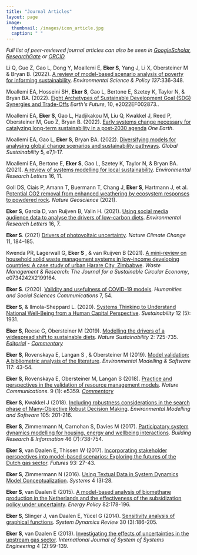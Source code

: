 ```yaml
---
title: "Journal Articles" 
layout: page
image: 
  thumbnail: /images/icon_article.jpg
  caption: " "
---
```


*Full list of peer-reviewed journal articles can also be seen in [GoogleScholar](https://scholar.google.at/citations?user=F5hvj3QAAAAJ&hl=en), [ResearchGate](https://www.researchgate.net/profile/Sibel_Eker/research) or [ORCID](https://orcid.org/0000-0003-2264-132X).*

Li Q, Guo Z, Gao L, Dong Y, Moallemi E, **Eker S**, Yang J, Li X, Obersteiner M & Bryan B. (2022). [A review of model-based scenario analysis of poverty for informing sustainability](https://doi.org/10.1016/j.envsci.2022.09.005). *Environmental Science & Policy 137*:336-348. 

Moallemi EA, Hosseini SH, **Eker S**, Gao L, Bertone E, Szetey K, Taylor N, & Bryan BA. (2022). [Eight Archetypes of Sustainable Development Goal (SDG) Synergies and Trade-Offs](https://doi.org/10.1029/2022EF002873) *Earth's Future*, 10, e2022EF002873.. 

Moallemi EA, **Eker S**, Gao L, Hadjikakou M, Liu Q, Kwakkel J, Reed P, Obersteiner M, Guo Z, Bryan B. (2022). [Early systems change necessary for catalyzing long-term sustainability in a post-2030 agenda](https://www.cell.com/one-earth/fulltext/S2590-3322(22)00324-4) *One Earth*.

Moallemi EA, Gao L, **Eker S**, Bryan BA. (2022). [Diversifying models for analysing global change scenarios and sustainability pathways](https://doi.org/10.1017/sus.2022.7). *Global Sustainability* 5, e7,1-17.

Moallemi EA, Bertone E, **Eker S**, Gao L, Szetey K, Taylor N, & Bryan BA. (2021). [A review of systems modelling for local sustainability](https://iopscience.iop.org/article/10.1088/1748-9326/ac2f62/meta). *Environmental Research Letters* 16, 11.

Goll DS, Ciais P, Amann T, Buermann T, Chang J, **Eker S**, Hartmann J, et al. [Potential CO2 removal from enhanced weathering by ecosystem responses to powdered rock](https://www.nature.com/articles/s41561-021-00798-x). *Nature Geoscience* (2021).

**Eker S**, Garcia D, van Ruijven B, Valin H. (2021). [Using social media audience data to analyse the drivers of low-carbon diets](https://iopscience.iop.org/article/10.1088/1748-9326/abf770). *Environmental Research Letters* 16, 7.

**Eker S**. (2021) [Drivers of photovoltaic uncertainty](https://www.nature.com/articles/s41558-021-01002-z). *Nature Climate Change* 11, 184–185. 

Kwenda PR, Lagerwall G, **Eker S** , & van Ruijven B (2021). [A mini-review on household solid waste management systems in low-income developing countries: A case study of urban Harare City, Zimbabwe](https://journals.sagepub.com/doi/10.1177/0734242X21991645). *Waste Management & Research: The Journal for a Sustainable Circular Economy*, e0734242X2199164.

**Eker S**. (2020). [Validity and usefulness of COVID-19 models](https://www.nature.com/articles/s41599-020-00553-4). *Humanities and Social Sciences Communications* 7, 54.

**Eker S**,  & Ilmola-Sheppard L. (2020). [Systems Thinking to Understand National Well-Being from a Human Capital Perspective](https://www.mdpi.com/2071-1050/12/5/1931). *Sustainability* 12 (5): 1931.

**Eker S**, Reese G, Obersteiner M (2019). [Modelling the drivers of a widespread shift to sustainable diets](https://www.nature.com/articles/s41893-019-0331-1). *Nature Sustainability* 2: 725-735.
[*Editorial*](https://www.nature.com/articles/s41893-019-0366-3) - [*Commentary*](https://www.nature.com/articles/s41893-019-0354-7)

**Eker S**, Rovenskaya E, Langan S , & Obersteiner M (2019). [Model validation: A bibliometric analysis of the literature](https://doi.org/10.1016/j.envsoft.2019.03.009). *Environmental Modelling & Software* 117: 43-54. 

**Eker S**, Rovenskaya E, Obersteiner M, Langan S (2018). [Practice and perspectives in the validation of resource management models](https://www.nature.com/articles/s41467-018-07811-9). *Nature Communications*. 9 (1): e5359.
[*Commentary*](https://www.nature.com/articles/s41467-019-11865-8)

**Eker S**, Kwakkel J (2018). [Including robustness considerations in the search phase of Many-Objective Robust Decision Making](https://doi.org/10.1016/j.envsoft.2018.03.029). *Environmental Modelling and Software* 105: 201-216.

**Eker S**, Zimmermann N, Carnohan S, Davies M (2017). [Participatory system dynamics modelling for housing, energy and wellbeing interactions](https://doi.org/10.1080/09613218.2017.1362919). *Building Research & Information* 46 (7):738-754.

**Eker S**, van Daalen E, Thissen W (2017). [Incorporating stakeholder perspectives into model-based scenarios: Exploring the futures of the Dutch gas sector](https://doi.org/10.1016/j.futures.2017.08.002). *Futures* 93: 27-43.

**Eker S**, Zimmermann N (2016). [Using Textual Data in System Dynamics Model Conceptualization](https://doi.org/10.3390/systems4030028). *Systems* 4 (3):28.

**Eker S**, van Daalen E (2015). [A model-based analysis of biomethane production in the Netherlands and the effectiveness of the subsidization policy under uncertainty](https://doi.org/10.1016/j.enpol.2015.03.019). *Energy Policy* 82:178-196.

**Eker S**, Slinger J, van Daalen E, Yücel G (2014). [Sensitivity analysis of graphical functions](https://doi.org/10.1002/sdr.1518). *System Dynamics Review* 30 (3):186-205.  

**Eker S**, van Daalen E (2013). [Investigating the effects of uncertainties in the upstream gas sector](https://doi.org/10.1504/IJSSE.2013.056290]). *International Journal of System of Systems Engineering* 4 (2):99-139.




